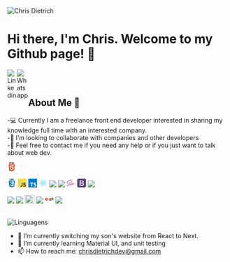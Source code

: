 

![Chris Dietrich](https://user-images.githubusercontent.com/70533870/132566809-f6f4f632-0b85-411f-a63d-482dffb16f72.png)


# Hi there, I'm Chris. Welcome to my Github page! 👋

<a href="https://www.linkedin.com/in/chris-dietrich-frontend-developer/">
  <img align="left" alt="Linkedin" width="22px" marginRight="10px" src="https://thumbs.dreamstime.com/b/linkedin-icon-logo-beautiful-meticulously-designed-223937618.jpg" />
</a>

<a href="mailto:chrisdietrichdev@gmail.com">
  <img align="left" alt="" width="22px" src="https://img.icons8.com/color/48/000000/gmail--v1.png" />
</a>
<a target="_blank" href="https://api.whatsapp.com/send?phone=14436083258">
  <img align="left" alt="Whatsapp" width="26px" style="padding-bottom: 30px;" src="https://img.icons8.com/3d-fluency/48/null/whatsapp.png" />
</a>

<br/>
<br/>

## About Me 🚀

-💻 Currently I am a freelance front end developer interested in sharing my knowledge full time with an interested company.<br/> 
-👯 I’m looking to collaborate with companies and other developers <br/>
-💬 Feel free to contact me if you need any help or if you just want to talk about web dev.

<code><img height="20" src="https://raw.githubusercontent.com/github/explore/80688e429a7d4ef2fca1e82350fe8e3517d3494d/topics/html/html.png"></code>






<code><img height="20" src="https://raw.githubusercontent.com/github/explore/80688e429a7d4ef2fca1e82350fe8e3517d3494d/topics/css/css.png"></code>
<code><img height="20" src="https://raw.githubusercontent.com/github/explore/80688e429a7d4ef2fca1e82350fe8e3517d3494d/topics/javascript/javascript.png"></code>
<code><img height="20" src="https://raw.githubusercontent.com/github/explore/80688e429a7d4ef2fca1e82350fe8e3517d3494d/topics/typescript/typescript.png"></code>
<code><img height="20" src="https://raw.githubusercontent.com/github/explore/80688e429a7d4ef2fca1e82350fe8e3517d3494d/topics/react/react.png"></code>
<code><img height="20" src="https://www.datocms-assets.com/75941/1657707878-nextjs_logo.png"></code>
<code><img height="20" src="https://img.favpng.com/6/2/11/redux-react-javascript-freecodecamp-npm-png-favpng-6F2x50visKuC0trBQ0952Cm1E_t.jpg"></code>
<code><img height="20" src="https://raw.githubusercontent.com/github/explore/80688e429a7d4ef2fca1e82350fe8e3517d3494d/topics/sass/sass.png"></code>
<code><img height="20" src="https://raw.githubusercontent.com/github/explore/80688e429a7d4ef2fca1e82350fe8e3517d3494d/topics/bootstrap/bootstrap.png"></code>
<code><img height="20" src="https://mui.com/static/logo.png"></code>

</div>
<code><img height="20" src="https://w7.pngwing.com/pngs/149/263/png-transparent-microsoft-visual-studio-express-computer-icons-microsoft-visual-c-visual-studio-code-studio-angle-studio-rectangle.png" /></code>
<code><img height="20" src="https://image.pngaaa.com/571/124571-middle.png" /></code>
<code><img height="20" width="22"
src="https://firebase.google.com/static/downloads/brand-guidelines/PNG/logo-vertical.png" /></code>
<code><img height="20" 
src="https://upload.wikimedia.org/wikipedia/commons/3/33/Figma-logo.svg" /></code>
<code><img height="20" src="https://raw.githubusercontent.com/github/explore/80688e429a7d4ef2fca1e82350fe8e3517d3494d/topics/git/git.png"></code>
<code><img height="20" src="https://github.githubassets.com/images/modules/logos_page/GitHub-Mark.png" />
</code>
</div>
<br>











![Linguagens](https://github-readme-stats.vercel.app/api/top-langs/?username=chrisdietrich405&layout=compact)



- 🔭 I’m currently switching my son's website from React to Next. 
- 🌱 I’m currently learning Material UI, and unit testing
- 📫 How to reach me: chrisdietrichdev@gmail.com

